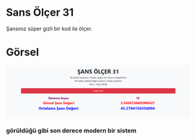 # Sans Ölçer 31

Şansınız süper gizli bir kod ile ölçer.

# Görsel

![Şans Ölçer](images/sans.png)

### görüldüğü gibi son derece modern bir sistem
